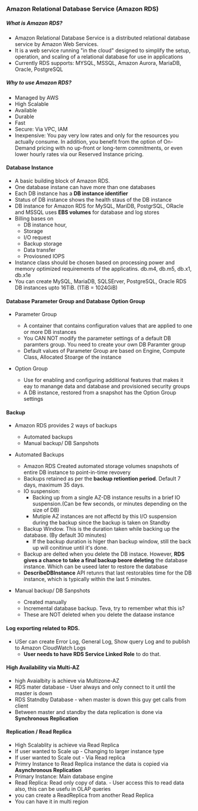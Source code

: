 ### Amazon Relational Database Service (Amazon RDS)

##### What is Amazon RDS?
- Amazon Relational Database Service is a distributed relational database service by Amazon Web Services. 
- It is a web service running "in the cloud" designed to simplify the setup, operation, and scaling of a relational database for use 
  in applications
- Currently RDS supports: MYSQL, MSSQL, Amazon Aurora, MariaDB, Oracle, PostgreSQL

##### Why to use Amazon RDS? 
- Managed by AWS 
- High Scalable 
- Available
- Durable 
- Fast
- Secure: Via VPC, IAM
- Inexpensive: You pay very low rates and only for the resources you actually consume. In addition, you benefit from the option of On-Demand pricing with no up-front or long-term commitments, 
                or even lower hourly rates via our Reserved Instance pricing.

#### Database Instance
 - A basic building block of Amazon RDS.
 - One database instane can have more than one databases
 - Each DB instance has a **DB instance identifier**
 - Status of DB instance shows the health staus of the DB instance 
 - DB instance for Amazon RDS for MySQL, MariDB, PostgrSQL, ORacle and MSSQL uses **EBS volumes** for database and log stores 
 - Billing bases on
    - DB instance hour, 
    - Storage
    - I/O request
    - Backup storage
    - Data transfer
    - Proviosned IOPS
 - Instance class should be chosen based on processing power and memory optimized requirements of the applicatins. db.m4, db.m5, db.x1,    db.x1e
 - You can create MySQL, MariaDB, SQLSErver, PostgreSQL, Oracle RDS DB instances upto 16TiB. (1TiB = 1024GiB)
 
 #### Database Parameter Group and Database Option Group
 - Parameter Group
    - A container that contains configuration values that are applied to one or more DB instances
    - You CAN NOT modify the parameter settings of a default DB paramters group. You need to create your own DB Paramter group
    - Default values of Parameter Group are based on Engine, Compute Class, Allocated Stoarge of the instance
    
 - Option Group
   - Use for enabling and configuring additional features that makes it eay to manange data and database and provisioned security groups 
   - A DB instance, restored from a snapshot has the Option Group settings 
  
  
 #### Backup
- Amazon RDS provides 2 ways of backups
  - Automated backups
  - Manual backup/ DB Sanpshots
- Automated Backups
     - Amazon RDS Created automated storage volumes snapshots of entire DB instance to point-in-time revovery 
     - Backups retained as per the **backup retiontion period**. Default 7 days, maximum 35 days.
     - IO suspension:
        - Backing up from a single AZ-DB instance results in a brief IO suspension.(Can be few seconds, or minutes depending on the size          of DB)
        - Mutiple AZ instances are not affectd by this I/O suspension during the backup since the backup is taken on Standby
     - Backup Window. This is the duration taken while backing up the database. (By default 30 minutes)
        - If the backup duration is higer than backup window, still the back up will conitinue until it's done.
     - Backup are delted when you delete the DB instace. However, **RDS gives a chance to take a final backup beore deleting** the database      instance. Which can be useed later to restore the database 
     - **DescribeDBInstance** API retunrs that last restorables time for the DB instance, which is typically within the last 5 minutes. 
   
 - Manual backup/ DB Sanpshots 
    - Created manually
    - Incremental database backup. Teva, try to remember what this is?
    - These are NOT deleted when you delete the dataase instance
    
 #### Log exporting related to RDS. 
  - USer can create Error Log, General Log, Show query Log and to publish to Amazon CloudWatch Logs
      - **User needs to have RDS Service Linked Role** to do that.
   
 #### High Availability via Multi-AZ
  - high Avaialbity is achieve via Multizone-AZ  
  - RDS mater database - User always and only connect to it until the master is down
  - RDS Statndby Database - when master is down this guy get calls from client
  - Between master and standby the data replication is done via **Synchronous Replication**
  
  #### Replication / Read Replica
   - High Scalablity is achieve via Read Replica
   - If user wanted to Scale up - Changing to larger instance type
   - If user wanted to Scale out - Via Read replica 
   - Primry Instance to Read Replica instance the data is copied via **Asynchronous Replication**
   - Primary Instance: Main database engine 
   - Read Replica: Read only copy of data. - User access this to read data also, this can be usefu in OLAP queries
   - you can create a ReadReplica from another Read Replica
   - You can have it in multi region
     
